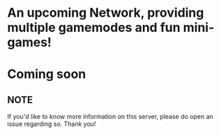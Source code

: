 # An upcoming Network, providing multiple gamemodes and fun mini-games!

# Coming soon

## NOTE

If you'd like to know more information on this server, please do open an issue regarding so. Thank you!
